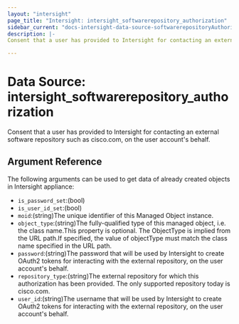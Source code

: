 ```yaml
---
layout: "intersight"
page_title: "Intersight: intersight_softwarerepository_authorization"
sidebar_current: "docs-intersight-data-source-softwarerepositoryAuthorization"
description: |-
Consent that a user has provided to Intersight for contacting an external software repository such as cisco.com, on the user account's behalf.

---
```


# Data Source: intersight_softwarerepository_authorization
Consent that a user has provided to Intersight for contacting an external software repository such as cisco.com, on the user account's behalf.

## Argument Reference
The following arguments can be used to get data of already created objects in Intersight appliance:
* `is_password_set`:(bool)
* `is_user_id_set`:(bool)
* `moid`:(string)The unique identifier of this Managed Object instance.
* `object_type`:(string)The fully-qualified type of this managed object, i.e. the class name.This property is optional. The ObjectType is implied from the URL path.If specified, the value of objectType must match the class name specified in the URL path.
* `password`:(string)The password that will be used by Intersight to create OAuth2 tokens for interacting with the external repository, on the user account's behalf.
* `repository_type`:(string)The external repository for which this authorization has been provided. The only supported repository today is cisco.com.
* `user_id`:(string)The username that will be used by Intersight to create OAuth2 tokens for interacting with the external repository, on the user account's behalf.
